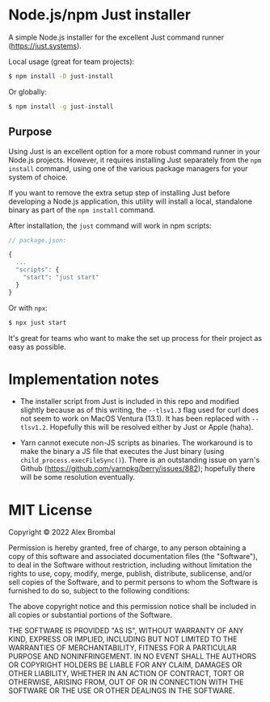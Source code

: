 # Node.js/npm Just installer

A simple Node.js installer for the excellent Just command runner (https://just.systems).

Local usage (great for team projects):

```bash
$ npm install -D just-install
```

Or globally:

```bash
$ npm install -g just-install
```

## Purpose

Using Just is an excellent option for a more robust command runner in your Node.js projects. 
However, it requires installing Just separately from the `npm install` command, using one
of the various package managers for your system of choice. 

If you want to remove the extra setup step of installing Just before developing a Node.js 
application, this utility will install a local, standalone binary as part of the `npm install` 
command.

After installation, the `just` command will work in npm scripts:

```js
// package.json:

{
  ...
  "scripts": {
    "start": "just start"
  }
}
```

Or with `npx`:

```bash
$ npx just start
```

It's great for teams who want to make the set up process for their project as easy as possible.

# Implementation notes

- The installer script from Just is included in this repo and modified slightly because as of this 
  writing, the `--tlsv1.3` flag used for curl does not seem to work on MacOS Ventura (13.1). It
  has been replaced with `--tlsv1.2`. Hopefully this will be resolved either by Just or Apple 
  (haha).

- Yarn cannot execute non-JS scripts as binaries. The workaround is to make the binary a JS file 
  that executes the Just binary (using `child_process.execFileSync()`). There is an outstanding 
  issue on yarn's Github (https://github.com/yarnpkg/berry/issues/882); hopefully there will be some 
  resolution eventually. 

# MIT License

Copyright © 2022 Alex Brombal

Permission is hereby granted, free of charge, to any person obtaining a copy of this software and 
associated documentation files (the "Software"), to deal in the Software without restriction, 
including without limitation the rights to use, copy, modify, merge, publish, distribute, 
sublicense, and/or sell copies of the Software, and to permit persons to whom the Software is 
furnished to do so, subject to the following conditions:

The above copyright notice and this permission notice shall be included in all copies or 
substantial portions of the Software.

THE SOFTWARE IS PROVIDED "AS IS", WITHOUT WARRANTY OF ANY KIND, EXPRESS OR IMPLIED, INCLUDING BUT 
NOT LIMITED TO THE WARRANTIES OF MERCHANTABILITY, FITNESS FOR A PARTICULAR PURPOSE AND 
NONINFRINGEMENT. IN NO EVENT SHALL THE AUTHORS OR COPYRIGHT HOLDERS BE LIABLE FOR ANY CLAIM, 
DAMAGES OR OTHER LIABILITY, WHETHER IN AN ACTION OF CONTRACT, TORT OR OTHERWISE, ARISING FROM, OUT 
OF OR IN CONNECTION WITH THE SOFTWARE OR THE USE OR OTHER DEALINGS IN THE SOFTWARE.